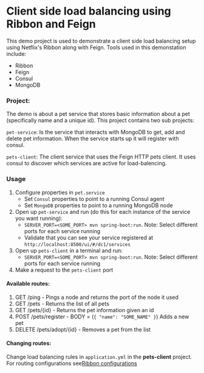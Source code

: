 # Client side load balancing using Ribbon and Feign

This demo project is used to demonstrate a client side load balancing setup using Netflix's Ribbon along with Feign. Tools used in this demonstation include:

- Ribbon
- Feign
- Consul
- MongoDB



### Project:
The demo is about a pet service that stores basic information about a pet (specifically name and a unique id). This project contains two sub projects:

`pet-service`: Is the service that interacts with MongoDB to get, add and delete pet information. When the service starts up it will register with consul.

`pets-client`: The client service that uses the Feign HTTP pets client. It uses consul to discover which services are active for load-balencing.

### Usage

1. Configure properties in `pet.service`
    - Set `Consul` properties to point to a running Consul agent
    - Set `MongoDB` properties to point to a running MongoDB node
2. Open up `pet-service` and run (do this for each instance of the service you want running):
    - `SERVER_PORT=<SOME_PORT> mvn spring-boot:run`. Note: Select different ports for each service running
    - Validate that you can see your service registered at `http://localhost:8500/ui/#/dc1/services`
3. Open up `pets-client` in a terminal and run:
    - `SERVER_PORT=<SOME_PORT> mvn spring-boot:run`. Note: Select different ports for each service running
4. Make a request to the `pets-client` port


#### Available routes:
1. GET /ping - Pings a node and returns the port of the node it used
2. GET /pets - Returns the list of all pets
3. GET /pets/{id} - Returns the pet information given an id
4. POST /pets/register - BODY = (`{ "name": "SOME_NAME" }`) Adds a new pet
5. DELETE /pets/adopt/{id} - Removes a pet from the list


#### Changing routes:
Change load balancing rules in `application.yml` in the **pets-client** project. For routing configurations see[Ribbon configurations](https://github.com/Netflix/ribbon/wiki/Working-with-load-balancers) 
